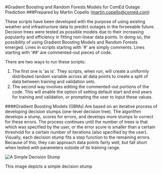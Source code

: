 #Gradient Boosting and Random Forests Models for ComEd Outage Prediction
###Prepared by Martin Copello (martin.copello@comed.com)

These scripts have been developed with the purpose of using existing weather and infrastructure data to predict outages in the 
forseeable future. Decision trees were tested as possible models due to their increasing popularity and efficiency in fitting 
non-linear data points. In doing so, the possibility of using Gradient Boosting Models and Random Forests emerged. Lines in scripts starting with '#' are simply comments. Lines starting with '##' are commented-out pieces of code.

There are two ways to run these scripts:

1. The first one is 'as is'. They scripts, when run, will create a uniformly distributed random variable across all data points to
create a split of data between training and validation sets.
2. The second way involves editing the commented-out portions of the code. This will enable the option of setting default start and
end years for training and validation, or prompting the user to input these values.

####Gradient Boosting Models (GBMs)
Are based on an iterative process of developing decision stumps (one-level decision tree). The algorithm develops a stump, scores for errors, and develops more stumps to correct for these errors. The process continues until the number of trees is that which was specified by the user, or the error score is smaller than a certain threshold for a certain number of iterations (also specified by the user). Visually, each decision stump fits a step function to the remaining errors. Because of this, they can approach data points fairly well, but fall short when tested with parameters outside of its training range.

![A Simple Decision Stump](http://i.imgur.com/seFXv2h.png)

This image depicts a simple decision stump





